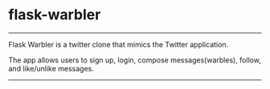 # flask-warbler
-----

Flask Warbler is a twitter clone that mimics the Twitter application.

The app allows users to sign up, login, compose messages(warbles), follow, and like/unlike messages.

-----

